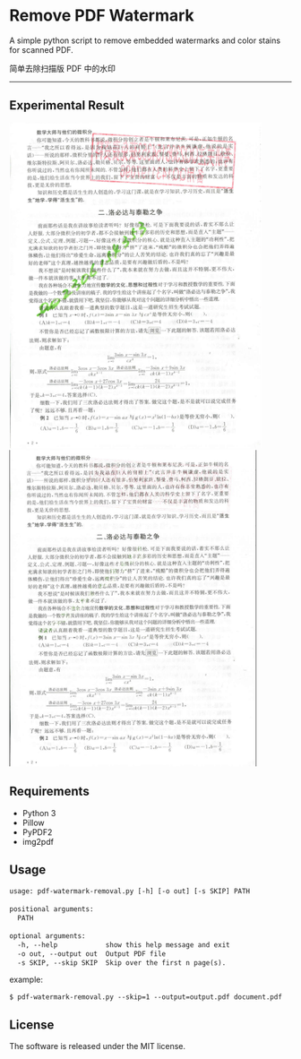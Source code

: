 # Remove PDF Watermark

A simple python script to remove embedded watermarks and color stains for scanned PDF.

简单去除扫描版 PDF 中的水印

---

## Experimental Result

![before](./screenshots/before.png "before") ![after](./screenshots/after.png "after")

## Requirements

- Python 3
- Pillow
- PyPDF2
- img2pdf

## Usage

```shell
usage: pdf-watermark-removal.py [-h] [-o out] [-s SKIP] PATH

positional arguments:
  PATH

optional arguments:
  -h, --help            show this help message and exit
  -o out, --output out  Output PDF file
  -s SKIP, --skip SKIP  Skip over the first n page(s).
```

example:

```shell
$ pdf-watermark-removal.py --skip=1 --output=output.pdf document.pdf
```

## License

The software is released under the MIT license.